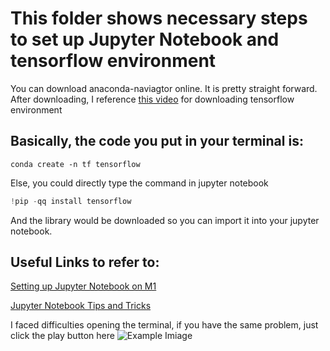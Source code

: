 # This folder shows necessary steps to set up Jupyter Notebook and tensorflow environment



You can download anaconda-naviagtor online. It is pretty straight forward. 
After downloading, I reference [this video](https://www.youtube.com/watch?v=tGkZ9EARwzk) for downloading tensorflow environment

## Basically, the code you put in your terminal is: 
```
conda create -n tf tensorflow
```
Else, you could directly type the command in jupyter notebook
```python
!pip -qq install tensorflow
```

And the library would be downloaded so you can import it into your jupyter notebook. 

## Useful Links to refer to: 
[Setting up Jupyter Notebook on M1](https://blog.roboflow.com/how-to-run-jupyter-notebooks-on-a-mac-m1/)

[Jupyter Notebook Tips and Tricks](https://towardsdatascience.com/15-tips-and-tricks-for-jupyter-notebook-that-will-ease-your-coding-experience-e469207ac95c)

I faced difficulties opening the terminal, if you have the same problem, just click the play button here
![Example Imiage](https://raw.githubusercontent.com/Z-Robert-Jia/Machine-Learning-Intro/main/Jupyter%20Notebook%20Setupt/CondaSetup.png)

